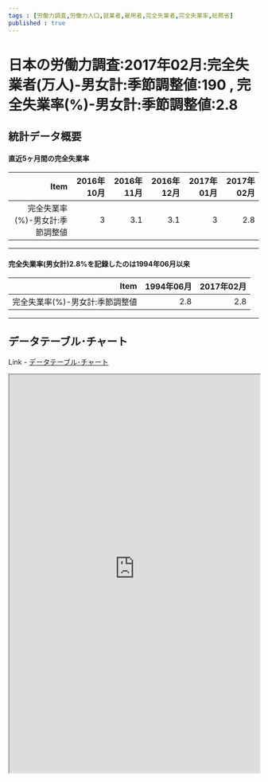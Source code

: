 ```yaml
--- 
tags : [労働力調査,労働力人口,就業者,雇用者,完全失業者,完全失業率,総務省] 
published : true
---
```


# 日本の労働力調査:2017年02月:完全失業者(万人)-男女計:季節調整値:190 , 完全失業率(%)-男女計:季節調整値:2.8
## 統計データ概要

#### 直近5ヶ月間の完全失業率


|                            Item| 2016年10月| 2016年11月| 2016年12月| 2017年01月| 2017年02月|
|-------------------------------:|----------:|----------:|----------:|----------:|----------:|
| 完全失業率(%)-男女計:季節調整値|          3|        3.1|        3.1|          3|        2.8|

***
#### 完全失業率(男女計)2.8%を記録したのは1994年06月以来


|                            Item| 1994年06月| 2017年02月|
|-------------------------------:|----------:|----------:|
| 完全失業率(%)-男女計:季節調整値|        2.8|        2.8|


***
	
## データテーブル･チャート
Link - [データテーブル･チャート](http://knowledgevault.saecanet.com/charts/am-consulting.co.jp-LabourForceSurveyInJapan.html)

<iframe src="http://knowledgevault.saecanet.com/charts/am-consulting.co.jp-LabourForceSurveyInJapan.html" width="100%" height="800px"></iframe>